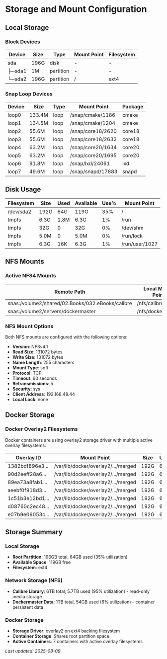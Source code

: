 # Storage and Mount Configuration

## Local Storage

### Block Devices

| Device | Size | Type | Mount Point | Filesystem |
|--------|------|------|-------------|------------|
| sda | 196G | disk | - | - |
| ├─sda1 | 1M | partition | - | - |
| └─sda2 | 196G | partition | / | ext4 |

### Snap Loop Devices

| Device | Size | Type | Mount Point | Package |
|--------|------|------|-------------|---------|
| loop0 | 133.4M | loop | /snap/cmake/1186 | cmake |
| loop1 | 134.5M | loop | /snap/cmake/1204 | cmake |
| loop2 | 55.6M | loop | /snap/core18/2620 | core18 |
| loop3 | 55.6M | loop | /snap/core18/2632 | core18 |
| loop4 | 63.2M | loop | /snap/core20/1634 | core20 |
| loop5 | 63.2M | loop | /snap/core20/1695 | core20 |
| loop6 | 91.8M | loop | /snap/lxd/24061 | lxd |
| loop7 | 49.6M | loop | /snap/snapd/17883 | snapd |

## Disk Usage

| Filesystem | Size | Used | Available | Use% | Mount Point |
|------------|------|------|-----------|------|-------------|
| /dev/sda2 | 192G | 64G | 119G | 35% | / |
| tmpfs | 6.3G | 1.8M | 6.3G | 1% | /run |
| tmpfs | 32G | 0 | 32G | 0% | /dev/shm |
| tmpfs | 5.0M | 0 | 5.0M | 0% | /run/lock |
| tmpfs | 6.3G | 16K | 6.3G | 1% | /run/user/1027 |

## NFS Mounts

### Active NFS4 Mounts

| Remote Path | Local Mount Point | Server | Size | Used | Available | Use% |
|-------------|-------------------|--------|------|------|-----------|------|
| snas:/volume2/shared/02.Books/032.eBooks/calibre | /nfs/calibre | 192.168.1.50 | 6.0T | 5.7T | 321G | 95% |
| snas:/volume2/servers/dockermaster | /nfs/dockermaster | 192.168.1.50 | 1.0T | 54G | 971G | 6% |

### NFS Mount Options

Both NFS mounts are configured with the following options:
- **Version**: NFSv4.1
- **Read Size**: 131072 bytes
- **Write Size**: 131072 bytes
- **Name Length**: 255 characters
- **Mount Type**: soft
- **Protocol**: TCP
- **Timeout**: 60 seconds
- **Retransmissions**: 5
- **Security**: sys
- **Client Address**: 192.168.48.44
- **Local Lock**: none

## Docker Storage

### Docker Overlay2 Filesystems

Docker containers are using overlay2 storage driver with multiple active overlay filesystems:

| Overlay ID | Mount Point | Size | Used | Available | Use% |
|------------|-------------|------|------|-----------|------|
| 1382bdf896e3... | /var/lib/docker/overlay2/.../merged | 192G | 64G | 119G | 35% |
| 90d2eeff28a6... | /var/lib/docker/overlay2/.../merged | 192G | 64G | 119G | 35% |
| 89ea73a8fab1... | /var/lib/docker/overlay2/.../merged | 192G | 64G | 119G | 35% |
| aeebf0f918d3... | /var/lib/docker/overlay2/.../merged | 192G | 64G | 119G | 35% |
| 1c51b3e12bd1... | /var/lib/docker/overlay2/.../merged | 192G | 64G | 119G | 35% |
| d08760c2ec48... | /var/lib/docker/overlay2/.../merged | 192G | 64G | 119G | 35% |
| e07b9e09053c... | /var/lib/docker/overlay2/.../merged | 192G | 64G | 119G | 35% |

## Storage Summary

### Local Storage
- **Root Partition**: 196GB total, 64GB used (35% utilization)
- **Available Space**: 119GB free
- **Filesystem**: ext4

### Network Storage (NFS)
- **Calibre Library**: 6TB total, 5.7TB used (95% utilization) - read-only media storage
- **Dockermaster Data**: 1TB total, 54GB used (6% utilization) - container persistent data

### Docker Storage
- **Storage Driver**: overlay2 on ext4 backing filesystem
- **Container Storage**: Shares root partition space
- **Active Containers**: 7 containers with active overlay filesystems

*Last updated: 2025-08-09*
